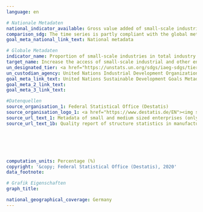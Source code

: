 ```yaml
---
language: en

# Nationale Metadaten
national_indicator_available: Gross value added of small-scale industries in manufacturing
comparison_sdg: The time series is partly compliant with the global metadata. The global metadata request e. g. value added at basic prices instead of factor costs.
goal_meta_national_link_text: National metadata

# Globale Metadaten
indicator_name: Proportion of small-scale industries in total industry value added
target_name: Increase the access of small-scale industrial and other enterprises, in particular in developing countries, to financial services, including affordable credit, and their integration into value chains and markets
un_designated_tier: <a href="https://unstats.un.org/sdgs/iaeg-sdgs/tier-classification/" title="Click here for more information on the UN tier classification.">Tier II</a>
un_custodian_agency: United Nations Industrial Development Organization (UNIDO)
goal_meta_link_text: United Nations Sustainable Development Goals Metadata
goal_meta_2_link_text: 
goal_meta_3_link_text: 

#Datenquellen
source_organisation_1: Federal Statistical Office (Destatis)
source_organisation_logo_1: <a href="https://www.destatis.de/EN"><img src="https://g205sdgs.github.io/sdg-indicators/public/OrgImgEn/destatis.png" alt="Logo destatis" style="height:60px; width:148px" /></a>
source_url_text_1: Metadata of small and medium sized enterprises (only available in German)
source_url_text_1b: Quality report of structure statistics in manufacturing, mining and quarrying (only available in German)






computation_units: Percentage (%)
copyright: '&copy; Federal Statistical Office (Destatis), 2020'
data_footnote: 

# Grafik Eigenschaften
graph_title: 

national_geographical_coverage: Germany
---
```



